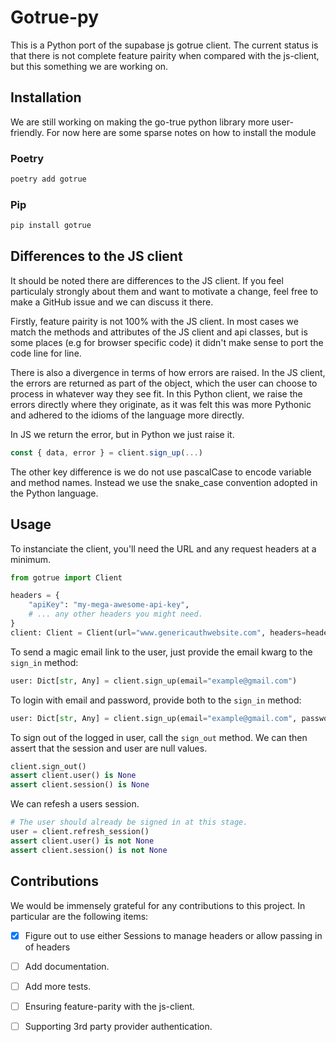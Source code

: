 # Gotrue-py
This is a Python port of the supabase js gotrue client. The current status is that there is not complete feature pairity when compared with the js-client, but this something we are working on.

## Installation
We are still working on making the go-true python library more user-friendly. For now here are some sparse notes on how to install the module

### Poetry
```bash
poetry add gotrue
```

### Pip
```bash
pip install gotrue
```

## Differences to the JS client
It should be noted there are differences to the JS client. If you feel particulaly strongly about them and want to motivate a change, feel free to make a GitHub issue and we can discuss it there. 

Firstly, feature pairity is not 100% with the JS client. In most cases we match the methods and attributes of the JS client and api classes, but is some places (e.g for browser specific code) it didn't make sense to port the code line for line.

There is also a divergence in terms of how errors are raised. In the JS client, the errors are returned as part of the object, which the user can choose to process in whatever way they see fit. In this Python client, we raise the errors directly where they originate, as it was felt this was more Pythonic and adhered to the idioms of the language more directly.

In JS we return the error, but in Python we just raise it.
```js
const { data, error } = client.sign_up(...)
```

The other key difference is we do not use pascalCase to encode variable and method names. Instead we use the snake_case convention adopted in the Python language. 

## Usage
To instanciate the client, you'll need the URL and any request headers at a minimum.
```python
from gotrue import Client

headers = {
    "apiKey": "my-mega-awesome-api-key",
    # ... any other headers you might need.
}
client: Client = Client(url="www.genericauthwebsite.com", headers=headers)
```

To send a magic email link to the user, just provide the email kwarg to the `sign_in` method:
```python
user: Dict[str, Any] = client.sign_up(email="example@gmail.com")
```

To login with email and password, provide both to the `sign_in` method:
```python
user: Dict[str, Any] = client.sign_up(email="example@gmail.com", password="*********")
```

To sign out of the logged in user, call the `sign_out` method. We can then assert that the session and user are null values.
```python
client.sign_out()
assert client.user() is None
assert client.session() is None
```

We can refesh a users session.
```python
# The user should already be signed in at this stage.
user = client.refresh_session()
assert client.user() is not None
assert client.session() is not None
```

## Contributions
We would be immensely grateful for any contributions to this project. In particular are the following items:
- [x] Figure out to use either Sessions to manage headers or allow passing in of headers
- [ ] Add documentation.
- [ ] Add more tests.
- [ ] Ensuring feature-parity with the js-client.
- [ ] Supporting 3rd party provider authentication.

